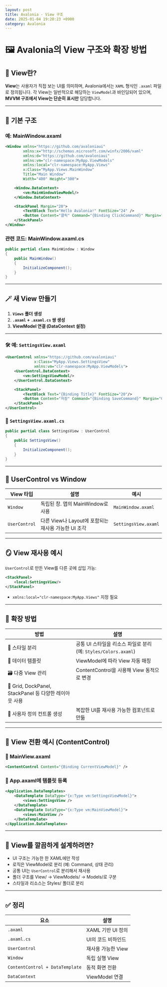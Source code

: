 ```yaml
---
layout: post
title: Avalonia - View 구조
date: 2025-01-04 19:20:23 +0900
category: Avalonia
---
```

# 🖼️ Avalonia의 View 구조와 확장 방법

## 📌 View란?

**View**는 사용자가 직접 보는 UI를 의미하며, Avalonia에서는 `XAML` 형식인 `.axaml` 파일로 정의됩니다. 각 View는 일반적으로 해당하는 `ViewModel`과 바인딩되어 있으며, **MVVM 구조에서 View는 단순히 표시만** 담당합니다.

---

## 🧱 기본 구조

### 예: MainWindow.axaml

```xml
<Window xmlns="https://github.com/avaloniaui"
        xmlns:x="http://schemas.microsoft.com/winfx/2006/xaml"
        xmlns:d="https://github.com/avaloniaui"
        xmlns:vm="clr-namespace:MyApp.ViewModels"
        xmlns:local="clr-namespace:MyApp.Views"
        x:Class="MyApp.Views.MainWindow"
        Title="Main Window"
        Width="400" Height="300">

    <Window.DataContext>
        <vm:MainWindowViewModel/>
    </Window.DataContext>

    <StackPanel Margin="20">
        <TextBlock Text="Hello Avalonia!" FontSize="24" />
        <Button Content="클릭" Command="{Binding ClickCommand}" Margin="0,10,0,0"/>
    </StackPanel>
</Window>
```

### 관련 코드: MainWindow.axaml.cs

```csharp
public partial class MainWindow : Window
{
    public MainWindow()
    {
        InitializeComponent();
    }
}
```

---

## 🪄 새 View 만들기

1. **`Views` 폴더 생성**
2. **`.axaml` + `.axaml.cs` 쌍 생성**
3. **ViewModel 연결 (DataContext 설정)**

---

### 🛠 예: `SettingsView.axaml`

```xml
<UserControl xmlns="https://github.com/avaloniaui"
             x:Class="MyApp.Views.SettingsView"
             xmlns:vm="clr-namespace:MyApp.ViewModels">
    <UserControl.DataContext>
        <vm:SettingsViewModel/>
    </UserControl.DataContext>

    <StackPanel>
        <TextBlock Text="{Binding Title}" FontSize="20"/>
        <Button Content="저장" Command="{Binding SaveCommand}" Margin="0,10,0,0"/>
    </StackPanel>
</UserControl>
```

### 📄 `SettingsView.axaml.cs`

```csharp
public partial class SettingsView : UserControl
{
    public SettingsView()
    {
        InitializeComponent();
    }
}
```

---

## 📎 UserControl vs Window

| View 타입 | 설명 | 예시 |
|-----------|------|------|
| `Window` | 독립된 창. 앱의 MainWindow로 사용 | `MainWindow.axaml` |
| `UserControl` | 다른 View나 Layout에 포함되는 재사용 가능한 UI 조각 | `SettingsView.axaml` |

---

## 🪞 View 재사용 예시

`UserControl`로 만든 View를 다른 곳에 삽입 가능:

```xml
<StackPanel>
    <local:SettingsView/>
</StackPanel>
```

- `xmlns:local="clr-namespace:MyApp.Views"` 지정 필요

---

## 🧠 확장 방법

| 방법 | 설명 |
|------|------|
| 🎨 스타일 분리 | 공통 UI 스타일을 리소스 파일로 분리 (예: `Styles/Colors.axaml`) |
| 📏 데이터 템플릿 | ViewModel에 따라 View 자동 매칭 |
| 🗃️ 다중 View 관리 | ContentControl을 사용해 View 동적으로 변경 |
| 📐 Grid, DockPanel, StackPanel 등 다양한 레이아웃 사용 |
| 🧩 사용자 정의 컨트롤 생성 | 복잡한 UI를 재사용 가능한 컴포넌트로 만듦 |

---

## 🔄 View 전환 예시 (ContentControl)

### 📄 MainView.axaml

```xml
<ContentControl Content="{Binding CurrentViewModel}" />
```

### 📄 App.axaml에 템플릿 등록

```xml
<Application.DataTemplates>
    <DataTemplate DataType="{x:Type vm:SettingsViewModel}">
        <views:SettingsView />
    </DataTemplate>
    <DataTemplate DataType="{x:Type vm:MainViewModel}">
        <views:MainView />
    </DataTemplate>
</Application.DataTemplates>
```

---

## 🧪 View를 깔끔하게 설계하려면?

- UI 구조는 가능한 한 XAML에만 작성
- 로직은 ViewModel로 분리 (예: Command, 상태 관리)
- 공통 UI는 `UserControl`로 분리해서 재사용
- 폴더 구조를 View/ → ViewModels/ → Models/로 구분
- 스타일과 리소스는 Styles/ 폴더로 분리

---

## ✅ 정리

| 요소 | 설명 |
|------|------|
| `.axaml` | XAML 기반 UI 정의 |
| `.axaml.cs` | UI의 코드 비하인드 |
| `UserControl` | 재사용 가능한 View |
| `Window` | 독립 실행 View |
| `ContentControl + DataTemplate` | 동적 화면 전환 |
| `DataContext` | ViewModel 연결 |